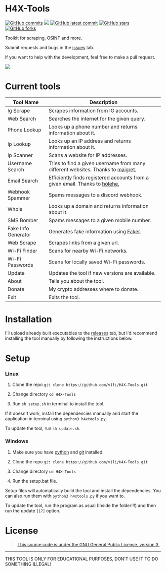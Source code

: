# H4X-Tools
[![GitHub commits](https://badgen.net/github/commits/V1li/H4X-Tools)](https://GitHub.com/V1li/H4X-Tools/commit/)
![](https://img.shields.io/github/languages/code-size/v1li/h4x-tools)
[![GitHub latest commit](https://badgen.net/github/last-commit/V1li/H4X-Tools)](https://GitHub.com/V1li/H4X-Tools/commit/)
[![GitHub stars](https://badgen.net/github/stars/V1li/H4X-Tools)](https://GitHub.com/V1li/H4X-Tools/stargazers/)
[![GitHub forks](https://badgen.net/github/forks/V1li/H4X-Tools)](https://GitHub.com/V1li/H4X-Tools/network/)

Toolkit for scraping, OSINT and more.

Submit requests and bugs in the [issues](https://github.com/V1li/H4X-Tools/issues) tab.

If you want to help with the development, feel free to make a pull request.


![](https://github.com/V1li/H4X-Tools/blob/master/img/gui-v0.2.9.png)

# Current tools
| Tool Name           | Description                                                                                                         |
|---------------------|---------------------------------------------------------------------------------------------------------------------|
| Ig Scrape           | Scrapes information from IG accounts.                                                                               |
| Web Search          | Searches the internet for the given query.                                                                          |
| Phone Lookup        | Looks up a phone number and returns information about it.                                                           |
| Ip Lookup           | Looks up an IP address and returns information about it.                                                            |
| Ip Scanner          | Scans a website for IP addresses.                                                                                   |
| Username Search     | Tries to find a given username from many different websites. Thanks to [maigret.](https://github.com/soxoj/maigret) |
| Email Search        | Efficiently finds registered accounts from a given email. Thanks to [holehe.](https://github.com/megadose/holehe)   |
| Webhook Spammer     | Spams messages to a discord webhook.                                                                                |
| WhoIs               | Looks up a domain and returns information about it.                                                                 |
| SMS Bomber          | Spams messages to a given mobile number.                                                                            |
| Fake Info Generator | Generates fake information using [Faker](https://pypi.org/project/Faker/).                                          |
| Web Scrape          | Scrapes links from a given url.                                                                                     |
| Wi-Fi Finder        | Scans for nearby Wi-Fi networks.                                                                                    |
| Wi-Fi Passwords     | Scans for locally saved Wi-Fi passwords.                                                                            |
| Update              | Updates the tool if new versions are available.                                                                     |
| About               | Tells you about the tool.                                                                                           |
| Donate              | My crypto addresses where to donate.                                                                                |    
| Exit                | Exits the tool.                                                                                                     |


# Installation
I'll upload already built executables to the [releases](https://github.com/V1li/H4X-Tools/releases) tab, 
but I'd recommend installing the tool manually by following the instructions below.

# Setup
### Linux
1. Clone the repo `git clone https://github.com/v1li/H4X-Tools.git`

2. Change directory `cd H4X-Tools`

3. Run `sh setup.sh` in terminal to install the tool.

If it doesn't work, install the dependencies manually and start the application in terminal using `python3 h4xtools.py`.

To update the tool, run `sh update.sh`.

### Windows
1. Make sure you have [python](https://www.python.org/downloads/) and [git](https://git-scm.com/downloads) installed.

2. Clone the repo `git clone https://github.com/v1li/H4X-Tools.git`

3. Change directory `cd H4X-Tools`

4. Run the setup.bat file.

Setup files will automatically build the tool and install the dependencies.
You can also run them with `python3 h4xtools.py` if you want to.

To update the tool, run the program as usual (Inside the folder!!!) and then run the update `[17]` option.


# License
>[This source code is under the GNU General Public License, version 3.](https://www.gnu.org/licenses/gpl-3.0.txt)

-------------------------------------------
THIS TOOL IS ONLY FOR EDUCATIONAL PURPOSES, DON'T USE IT TO DO SOMETHING ILLEGAL!
